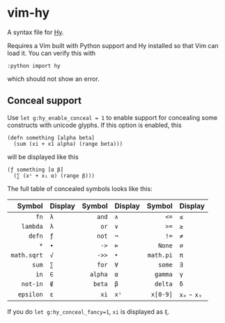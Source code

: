 vim-hy
======

A syntax file for [Hy](http://hylang.org).

Requires a Vim built with Python support and Hy installed so that Vim can load
it. You can verify this with

    :python import hy

which should not show an error.

Conceal support
---------------
Use `let g:hy_enable_conceal = 1` to enable support for concealing some
constructs with unicode glyphs. If this option is enabled, this

    (defn something [alpha beta]
      (sum (xi + x1 alpha) (range beta)))

will be displayed like this

    (ƒ something [α β]
      (∑ (xⁱ + x₁ α) (range β)))

The full table of concealed symbols looks like this:

Symbol      | Display   | Symbol  | Display | Symbol    | Display
----------: | :-------- | ------: | :------ | --------: | :------
`fn`        | `λ`       | `and`   | `∧`     | `<=`      | `≤`
`lambda`    | `λ`       | `or`    | `∨`     | `>=`      | `≥`
`defn`      | `ƒ`       | `not`   | `¬`     | `!=`      | `≠`
`*`         | `∙`       | `->`    | `⊳`     | `None`    | `∅`
`math.sqrt` | `√`       | `->>`   | `‣`     | `math.pi` | `π`
`sum`       | `∑`       | `for`   | `∀`     | `some`    | `∃`
`in`        | `∈`       | `alpha` | `α`     | `gamma`   | `γ`
`not-in`    | `∉`       | `beta`  | `β`     | `delta`   | `δ`
`epsilon`   | `ε`       | `xi`    | `xⁱ`    | `x[0-9]`  | `x₀` - `x₉`

If you do `let g:hy_conceal_fancy=1`, `xi` is displayed as `ξ`.
